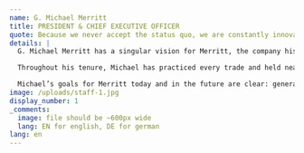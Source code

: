 ```yaml
---
name: G. Michael Merritt
title: PRESIDENT & CHIEF EXECUTIVE OFFICER
quote: Because we never accept the status quo, we are constantly innovating, identifying new ways to meet old challenges. We have never been afraid of going against the grain in pursuit of perfection.
details: |
  G. Michael Merritt has a singular vision for Merritt, the company his father, George A. Merritt, founded in 1967: to be the best, most forward thinking and in-demand provider of ultra-high-end architectural millwork and joinery for residential estates and super yachts. Through his strategic leadership and a collaborative executive team, Merritt has become one of the world’s leading luxury interior solutions firms.

  Throughout his tenure, Michael has practiced every trade and held nearly every key position in the company from cabinetry to operations. Today Michael provides strategic and practical support of Merritt’s many teams, departments and divisions, while focusing on human capital, team results, mentoring and ensuring controlled company growth.

  Michael’s goals for Merritt today and in the future are clear: generate flawless results for our clients, mentor and motivate our company team and provide security and future opportunities to our employees, vendors, consultants and friends.
image: /uploads/staff-1.jpg
display_number: 1
_comments:
  image: file should be ~600px wide
  lang: EN for english, DE for german
lang: en
---
```


